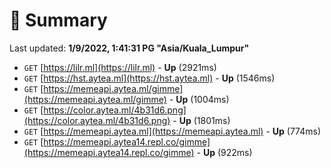 # 📖 Summary
Last updated: **1/9/2022, 1:41:31 PG "Asia/Kuala_Lumpur"**

- `GET` [https://lilr.ml](https://lilr.ml) - **Up** (2921ms)
- `GET` [https://hst.aytea.ml](https://hst.aytea.ml) - **Up** (1546ms)
- `GET` [https://memeapi.aytea.ml/gimme](https://memeapi.aytea.ml/gimme) - **Up** (1004ms)
- `GET` [https://color.aytea.ml/4b31d6.png](https://color.aytea.ml/4b31d6.png) - **Up** (1801ms)
- `GET` [https://memeapi.aytea.ml](https://memeapi.aytea.ml) - **Up** (774ms)
- `GET` [https://memeapi.aytea14.repl.co/gimme](https://memeapi.aytea14.repl.co/gimme) - **Up** (922ms)
